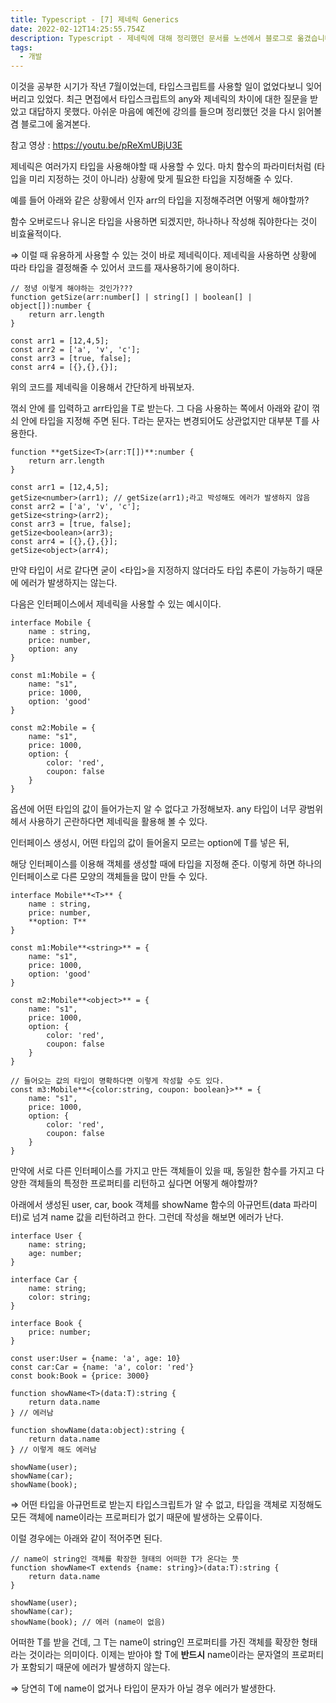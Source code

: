 ```yaml
---
title: Typescript - [7] 제네릭 Generics
date: 2022-02-12T14:25:55.754Z
description: Typescript - 제네릭에 대해 정리했던 문서를 노션에서 블로그로 옮겼습니다.
tags:
  - 개발
---
```

이것을 공부한 시기가 작년 7월이었는데, 타입스크립트를 사용할 일이 없었다보니 잊어버리고 있었다. 최근 면접에서 타입스크립트의 any와 제네릭의 차이에 대한 질문을 받았고 대답하지 못했다. 아쉬운 마음에 예전에 강의를 들으며 정리했던 것을 다시 읽어볼 겸 블로그에 옮겨본다.



참고 영상 : <https://youtu.be/pReXmUBjU3E>



제네릭은 여러가지 타입을 사용해야할 때 사용할 수 있다. 마치 함수의 파라미터처럼 (타입을 미리 지정하는 것이 아니라) 상황에 맞게 필요한 타입을 지정해줄 수 있다.

예를 들어 아래와 같은 상황에서 인자 arr의 타입을 지정해주려면 어떻게 해야할까? 

함수 오버로드나 유니온 타입을 사용하면 되겠지만, 하나하나 작성해 줘야한다는 것이 비효율적이다.

⇒ 이럴 때 유용하게 사용할 수 있는 것이 바로 제네릭이다. 제네릭을 사용하면 상황에 따라 타입을 결정해줄 수 있어서 코드를 재사용하기에 용이하다.

```tsx
// 정녕 이렇게 해야하는 것인가???
function getSize(arr:number[] | string[] | boolean[] | object[]):number {
    return arr.length
}

const arr1 = [12,4,5];
const arr2 = ['a', 'v', 'c'];
const arr3 = [true, false];
const arr4 = [{},{},{}];
```

위의 코드를 제네릭을 이용해서 간단하게 바꿔보자.

꺾쇠 안에 <T>를 입력하고 arr타입을 T로 받는다. 그 다음 사용하는 쪽에서 아래와 같이 꺾쇠 안에 타입을 지정해 주면 된다. T라는 문자는 변경되어도 상관없지만 대부분 T를 사용한다.

```tsx
function **getSize<T>(arr:T[])**:number {
    return arr.length
}

const arr1 = [12,4,5];
getSize<number>(arr1); // getSize(arr1);라고 박성해도 에러가 발생하지 않음
const arr2 = ['a', 'v', 'c'];
getSize<string>(arr2);
const arr3 = [true, false];
getSize<boolean>(arr3);
const arr4 = [{},{},{}];
getSize<object>(arr4);
```

만약 타입이 서로 같다면 굳이 <타입>을 지정하지 않더라도 타입 추론이 가능하기 때문에 에러가 발생하지는 않는다.

다음은 인터페이스에서 제네릭을 사용할 수 있는 예시이다. 

```tsx
interface Mobile {
    name : string,
    price: number,
    option: any
}

const m1:Mobile = {
    name: "s1",
    price: 1000,
    option: 'good'
}

const m2:Mobile = {
    name: "s1",
    price: 1000,
    option: {
        color: 'red',
        coupon: false
    }
}
```

옵션에 어떤 타입의 값이 들어가는지 알 수 없다고 가정해보자. any 타입이 너무 광범위헤서 사용하기 곤란하다면 제네릭을 활용해 볼 수 있다. 

인터페이스 생성시, 어떤 타입의 값이 들어올지 모르는 option에 T를 넣은 뒤,

해당 인터페이스를 이용해 객체를 생성할 때에 타입을 지정해 준다. 이렇게 하면 하나의 인터페이스로 다른 모양의 객체들을 많이 만들 수 있다.

```tsx
interface Mobile**<T>** {
    name : string,
    price: number,
    **option: T**
}

const m1:Mobile**<string>** = {
    name: "s1",
    price: 1000,
    option: 'good'
}

const m2:Mobile**<object>** = {
    name: "s1",
    price: 1000,
    option: {
        color: 'red',
        coupon: false
    }
}

// 들어오는 값의 타입이 명확하다면 이렇게 작성할 수도 있다.
const m3:Mobile**<{color:string, coupon: boolean}>** = {
    name: "s1",
    price: 1000,
    option: {
        color: 'red',
        coupon: false
    }
}
```

만약에 서로 다른 인터페이스를 가지고 만든 객체들이 있을 때, 동일한 함수를 가지고 다양한 객체들의 특정한 프로퍼티를 리턴하고 싶다면 어떻게 해야할까? 

아래에서 생성된 user, car, book 객체를 showName 함수의 아규먼트(data 파라미터)로 넘겨 name 값을 리턴하려고 한다. 그런데 작성을 해보면 에러가 난다.

```tsx
interface User {
    name: string;
    age: number;
}

interface Car {
    name: string;
    color: string;
}

interface Book {
    price: number;
}

const user:User = {name: 'a', age: 10}
const car:Car = {name: 'a', color: 'red'}
const book:Book = {price: 3000}

function showName<T>(data:T):string {
    return data.name
} // 에러남

function showName(data:object):string {
    return data.name
} // 이렇게 해도 에러남

showName(user);
showName(car);
showName(book);
```

⇒ 어떤 타입을 아규먼트로 받는지 타입스크립트가 알 수 없고, 타입을 객체로 지정해도 모든 객체에  name이라는 프로퍼티가 없기 때문에 발생하는 오류이다.

이럴 경우에는 아래와 같이 적어주면 된다. 

```tsx
// name이 string인 객체를 확장한 형태의 어떠한 T가 온다는 뜻
function showName<T extends {name: string}>(data:T):string {
    return data.name
}

showName(user);
showName(car);
showName(book); // 에러 (name이 없음)
```

어떠한 T를 받을 건데, 그 T는 name이 string인 프로퍼티를 가진 객체를 확장한 형태라는 것이라는 의미이다. 이제는 받아야 할 T에 **반드시** name이라는 문자열의 프로퍼티가 포함되기 때문에 에러가 발생하지 않는다. 

⇒ 당연히 T에 name이 없거나 타입이 문자가 아닐 경우 에러가 발생한다.